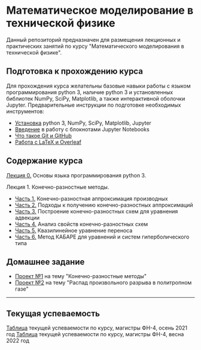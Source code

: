 # Математическое моделирование в технической физике

Данный репозиторий предназначен для размещения лекционных и практических занятий по курсу "Математического моделирования в технической физике".

## Подготовка к прохождению курса
Для прохождения курса желательны базовые навыки работы с языком программирования python 3, наличие python 3 и установленных библиотек NumPy, SciPy, Matplotlib, а также интерактивной оболочки Jupyter. Предварительные инструкции по подготовке необходимых инструментов:
 * [Установка](https://github.com/yakovenko-ivan/Mat_Model_for_Tech_Phys/blob/master/files/prepare/Install.md) python 3, NumPy, SciPy, Matplotlib, Jupyter 
 * [Введение](https://github.com/yakovenko-ivan/Mat_Model_for_Tech_Phys/blob/master/files/prepare/Jupyter_intro.md) в работу с блокнотами Jupyter Notebooks
 * [Что такое Git и GitHub](https://github.com/yakovenko-ivan/Mat_Model_for_Tech_Phys/blob/master/files/prepare/Git_intro.md)
 * [Работа с LaTeX и Overleaf](https://github.com/yakovenko-ivan/Mat_Model_for_Tech_Phys/blob/master/files/prepare/Overleaf.md)
 
 ## Содержание курса
 [Лекция 0.](https://nbviewer.jupyter.org/github/yakovenko-ivan/Mat_Model_for_Tech_Phys/blob/95db8cc9ef2e9dfe411e74d31054dd8a68476c26/files/Lesson_0/Lesson_0.ipynb?flush_cache=true) Основы языка программирования python 3. 
 
 Лекция 1. Конечно-разностные методы.  
  * [Часть 1.](https://nbviewer.jupyter.org/github/yakovenko-ivan/Mat_Model_for_Tech_Phys/blob/6543ab5b4c9b90097037a2886ba1d0ef5a85cea4/files/Lesson_1/Lesson_1_1.ipynb?flush_cache=true) Конечно-разностная аппроксимация производных
  * [Часть 2.](https://nbviewer.jupyter.org/github/yakovenko-ivan/Mat_Model_for_Tech_Phys/blob/6543ab5b4c9b90097037a2886ba1d0ef5a85cea4/files/Lesson_1/Lesson_1_2.ipynb?flush_cache=true) Подходы к  получению конечно-разностных аппроксимаций
  * [Часть 3.](https://nbviewer.jupyter.org/github/yakovenko-ivan/Mat_Model_for_Tech_Phys/blob/6543ab5b4c9b90097037a2886ba1d0ef5a85cea4/files/Lesson_1/Lesson_1_3.ipynb?flush_cache=true) Построение конечно-разностных схем для уравнения адвекции 
  * [Часть 4.](https://nbviewer.jupyter.org/github/yakovenko-ivan/Mat_Model_for_Tech_Phys/blob/6543ab5b4c9b90097037a2886ba1d0ef5a85cea4/files/Lesson_1/Lesson_1_4.ipynb?flush_cache=true) Анализ свойств конечно-разностных схем 
  * [Часть 5.](https://nbviewer.jupyter.org/github/yakovenko-ivan/Mat_Model_for_Tech_Phys/blob/6543ab5b4c9b90097037a2886ba1d0ef5a85cea4/files/Lesson_1/Lesson_1_5.ipynb?flush_cache=true) Квазилинейное уравнение переноса
  * [Часть 6.](https://nbviewer.jupyter.org/github/yakovenko-ivan/Mat_Model_for_Tech_Phys/blob/672a724bbf94f4efb3b217f4a66f89a0771f0fb6/files/Lesson_1/Lesson_1_6.ipynb?flush_cache=true) Метод КАБАРЕ для уравнений и систем гиперболического типа  
 
## Домашнее задание 
* [Проект №1](https://github.com/yakovenko-ivan/Mat_Model_for_Tech_Phys/blob/master/files/assignment/Assignment%231_2021.pdf) на тему "Конечно-разностные методы"
* [Проект №2](https://github.com/yakovenko-ivan/Mat_Model_for_Tech_Phys/blob/master/files/assignment/Assignment%232_2021.pdf) на тему "Распад произвольного разрыва в политропном газе"
 
  
 ___

## Текущая успеваемость
[Таблица](https://docs.google.com/spreadsheets/d/1T8HbvD6EMCpOZxUsf2K3ENVpdP3cBgTs0ZBajzVKrDo/edit#gid=0) текущей успеваемости по курсу, магистры ФН-4, осень 2021 год
[Таблица](https://docs.google.com/spreadsheets/d/1d_XID0nRBl4_kKlD_o20NX0_MNL5HVF6wfMRzFEjfmw/edit#gid=0) текущей успеваемости по курсу, магистры ФН-4, весна 2022 год

